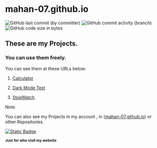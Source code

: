 # mahan-07.github.io
![GitHub last commit (by committer)](https://img.shields.io/github/last-commit/mahan-07/mahan-07.github.io?link=https%3A%2F%2Fgithub.com%2Fmahan-07%2Fmahan-07.github.io%2Factivity)
![GitHub commit activity (branch)](https://img.shields.io/github/commit-activity/m/mahan-07/mahan-07.github.io?color=lightskyblue)
![GitHub code size in bytes](https://img.shields.io/github/languages/code-size/mahan-07/mahan-07.github.io)
## These are my Projects.
### You can use them freely.

You can see them at these URLs below:

1. [Calculator](https://mahan-07.github.io/myprojects/calculator/)

1. [Dark Mode Test](https://mahan-07.github.io/myprojects/dark_mode_test/)

1. [StopWatch](https://mahan-07.github.io/myprojects/stop_watch/)

> [!NOTE]
> You can also see my Projects in my account , in ([mahan-07.github.io](https://github.com/mahan-07/mahan-07.github.io)) or other Repositories.
 
[![Static Badge](https://img.shields.io/badge/Follow-Me?style=for-the-badget&logo=github&label=Github&labelColor=black&link=https%3A%2F%2Fgithub.com%2Fmahan-07)
](https://github.com/mahan-07)

**<sub>Just for who visit my website</sub>**